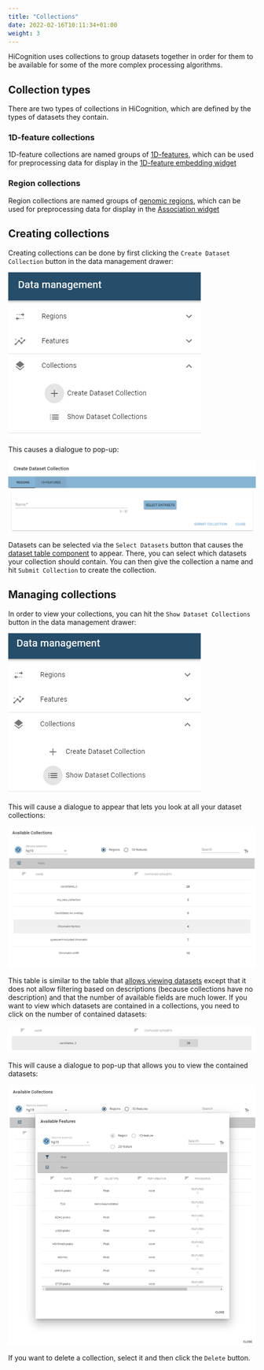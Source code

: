 ```yaml
---
title: "Collections"
date: 2022-02-16T10:11:34+01:00
weight: 3
---
```


HiCognition uses collections to group datasets together in order for them to be available for some of the more complex processing algorithms.

## Collection types

There are two types of collections in HiCognition, which are defined by the types of datasets they contain.

### 1D-feature collections

1D-feature collections are named groups of [1D-features](/docs/data_management/features/#bigwig-files-1d-features), which can be used for preprocessing data for display in the [1D-feature embedding widget](/docs/widgets/1d_feature_embedding/)

### Region collections

Region collections are named groups of [genomic regions](/docs/data_management/regions/), which can be used for preprocessing data for display in the [Association widget](/docs/widgets/association/)

## Creating collections

Creating collections can be done by first clicking the `Create Dataset Collection` button in the data management drawer:

![create collection menu](/docs/create_collection_menu.png)

This causes a dialogue to pop-up:

![create collection dialogue](/docs/create_dataset_collection_dialogue.png)

Datasets can be selected via the `Select Datasets` button that causes the [dataset table component](/docs/data_management/regions/#viewing) to appear. There, you can select which datasets your collection should contain. You can then give the collection a name and hit `Submit Collection` to create the collection. 

## Managing collections

In order to view your collections, you can hit the `Show Dataset Collections` button in the data management drawer:

![show dataset collections menu](/docs/show_dataset_collections_menu.png)

This will cause a dialogue to appear that lets you look at all your dataset collections:

![collection table](/docs/dataset_collection_table.png)

This table is similar to the table that [allows viewing datasets](/docs/data_management/regions/#viewing) except that it does not allow filtering based on descriptions (because collections have no description) and that the number of available fields are much lower. If you want to view which datasets are contained in a collections, you need to click on the number of contained datasets:

![click contained datasets](/docs/click_on_contained_datasets.png)

This will cause a dialogue to pop-up that allows you to view the contained datasets:

![contained dataset table](/docs/contained_dataset_table.png)

If you want to delete a collection, select it and then click the `Delete` button.